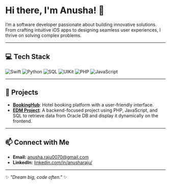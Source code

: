 # Hi there, I'm Anusha! 👋

I’m a software developer passionate about building innovative solutions. From crafting intuitive iOS apps to designing seamless user experiences, I thrive on solving complex problems.

---

## 💻 Tech Stack
![Swift](https://img.shields.io/badge/Code-Swift-orange) ![Python](https://img.shields.io/badge/Code-Python-blue) ![SQL](https://img.shields.io/badge/Code-SQL-lightgrey) ![UIKit](https://img.shields.io/badge/Framework-UIKit-blue) ![PHP](https://img.shields.io/badge/Backend-PHP-purple) ![JavaScript](https://img.shields.io/badge/Code-JavaScript-yellow)

---

## 🌟 Projects
- [**BookingHub**](https://github.com/AnushaRaju007/BookingHub): Hotel booking platform with a user-friendly interface.
- [**EDM Project**](https://github.com/Anusha0070/EDM_Project): A backend-focused project using PHP, JavaScript, and SQL to retrieve data from Oracle DB and display it dynamically on the frontend.

---

## 📫 Connect with Me
- **Email:** [anusha.raju0070@gmail.com](mailto:anusha.raju0070@gmail.com)
- **LinkedIn:** [linkedin.com/in/anusharaju/](https://www.linkedin.com/in/anusharaju/)

---

✨ _"Dream big, code often."_ ✨
